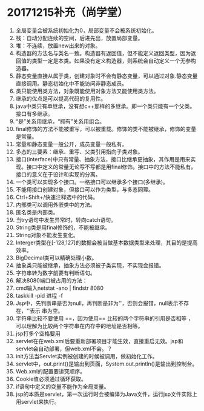 # 20171215补充（尚学堂）

1. 全局变量会被系统初始化为0，局部变量不会被系统初始化。
2. 栈：自动分配连续的空间，后进先出，放置局部变量。
3. 堆：不连续，放置new出来的对象。
4. 构造器的方法名与类名一致。构造器有返回值，但不能定义返回类型，因为返回值的类型一定是本类。如果没有定义构造器，则系统会自动定义一个无参构造器。
5. 静态变量直接从属于类，创建对象时不会有静态变量，可以通过对象.静态变量直接调用。静态初始化中不能访问非静态成员。
6. 类只能使用类方法，对象既能使用对象方法又能使用类方法。
7. 继承的优点是可以提高代码的复用性。
8. java中类只有单继承，没有想c++那样的多继承。即一个类只能有一个父类。接口有多继承。
9. “是”关系用继承，“拥有”关系用组合。
10. final修饰的方法不能被重写，可以被重载。修饰的类不能被继承，修饰的变量是常量。
11. 常量和静态变量一般公开，成员变量一般私有。
12. 多态的三要素：继承、重写、父类引用指向子类对象。
13. 接口(interface)中只有常量、抽象方法，接口比继承更抽象，其作用是用来实现。接口中定义的常量无论写不写都是用final修饰。接口中的方法不能私有。接口的意义在于设计和实现的分离。
14. 一个类可以实现多个接口。一格接口可以继承多个接口(多继承)。
15. 不能用接口创建对象，但接口可以作为类型，与多态同理。
16. Ctrl+Shift+/快速注释选中的代码。
17. 内部类可以调用外嵌类中的方法。
18. 匿名类是内部类。
19. 当try语句中发生异常时，转向catch语句。
20. String类是用final修饰的，不能被继承。
21. String对象不能发生变化。
22. Interger类型在[-128,127]的数据会被当做基本数据类型来处理，其目的是提高效率。
23. BigDecimal类可以精确处理小数。
24. 抽象类只能被继承，抽象方法必须被子类实现，不实现会报错。
25. 字符串转为数字前要有判断语句。
26. 解决8080端口被占用的方法：
27. cmd输入netstat -ano | findstr 8080
28. taskkill -pid 进程 -f
29. Jsp中，先判断串是否为null，再判断是非为''，否则会报错，null表示不存在，''表示 串为空。
30. 字符串比较不要使用 ==，因为使用== 比较的两个字符串的引用是否相等 ，可以理解为比较两个字符串在内存中的地址是否相等。
31. jsp打多个空格要用&nbsp;
32. servlet在在web.xml后要重新部署项目才能生效，直接重启无效。jsp和servlet会自动部署，但web.xml不会。？
33. init方法当Servlet实例被创建的时候被调用，做初始化工作。
34. servlet中，out.print()是输出到页面，System.out.println()是输出到控制台。
35. Web.xml的配置要讲究顺序。
36. Cookie值必须通过循环获取。
37. if语句中定义的变量不能作为全局变量。
38. jsp的本质是servlet，第一次运行时会被编译为Java文件，运行jsp文件实际上用servlet来执行。


